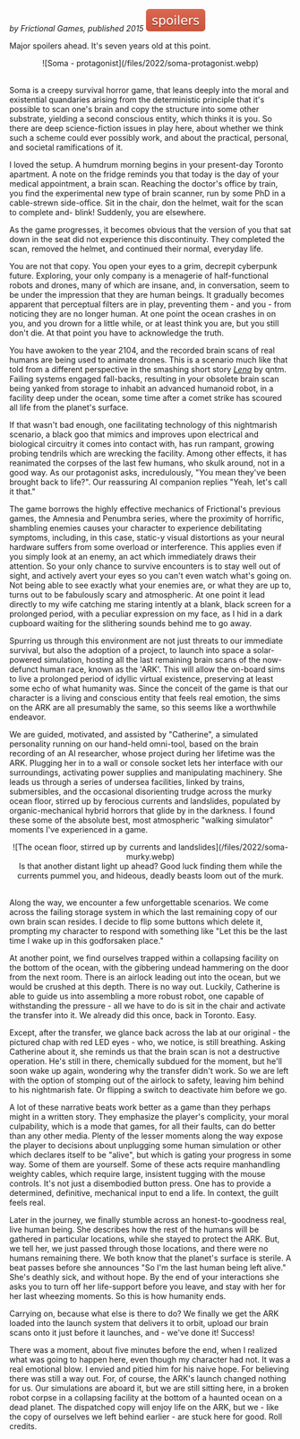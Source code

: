 <!--
.. title: Soma
.. slug: soma
.. date: 2022-10-04 13:51:16 UTC-05:00
.. tags: media, videogame, linux, completed
-->

*by Frictional Games, published 2015*
![Spoilers](/files/spoilers.svg)

Major spoilers ahead. It's seven years old at this point.

<center>
![Soma - protagonist](/files/2022/soma-protagonist.webp)
</center><br />

Soma is a creepy survival horror game, that leans deeply into the moral and
existential quandaries arising from the deterministic principle that it's
possible to scan one's brain and copy the structure into some other substrate,
yielding a second conscious entity, which thinks it is you. So there are deep
science-fiction issues in play here, about whether we think such a scheme could
ever possibly work, and about the practical, personal, and societal
ramifications of it.

I loved the setup. A humdrum morning begins in your present-day Toronto
apartment. A note on the fridge reminds you that today is the day of your
medical appointment, a brain scan. Reaching the doctor's office by train, you
find the experimental new type of brain scanner, run by some PhD in a
cable-strewn side-office. Sit in the chair, don the helmet, wait for the scan
to complete and- blink! Suddenly, you are elsewhere.

As the game progresses, it becomes obvious that the version of you that sat
down in the seat did not experience this discontinuity. They completed the
scan, removed the helmet, and continued their normal, everyday life.

You are not that copy. You open your eyes to a grim, decrepit cyberpunk future.
Exploring, your only company is a menagerie of half-functional robots and
drones, many of which are insane, and, in conversation, seem to be under the
impression that they are human beings. It gradually becomes apparent that
perceptual filters are in play, preventing them - and you - from noticing they
are no longer human. At one point the ocean crashes in on you, and you drown
for a little while, or at least think you are, but you still don't die. At that
point you have to acknowledge the truth.

You have awoken to the year 2104, and the recorded brain scans of real humans
are being used to animate drones. This is a scenario much like that told from a
different perspective in the smashing short story
[*Lena*](https://qntm.org/mmacevedo) by qntm.
Failing systems engaged fall-backs, resulting in your obsolete brain scan being
yanked from storage to inhabit an advanced humanoid robot, in a facility deep
under the ocean, some time after a comet strike has scoured all life from the
planet's surface.

If that wasn't bad enough, one facilitating technology of this nightmarish
scenario, a black goo that mimics and improves upon electrical and biological
circuitry it comes into contact with, has run rampant, growing probing tendrils
which are wrecking the facility. Among other effects, it has reanimated the
corpses of the last few humans, who skulk around, not in a good way. As our
protagonist asks, incredulously, "You mean they've been brought back to life?".
Our reassuring AI companion replies "Yeah, let's call it that."

The game borrows the highly effective mechanics of Frictional's previous games,
the Amnesia and Penumbra series, where the proximity of horrific, shambling
enemies causes your character to experience debilitating symptoms, including,
in this case, static-y visual distortions as your neural hardware suffers from
some overload or interference. This applies even if you simply look at an
enemy, an act which immediately draws their attention. So your only chance to
survive encounters is to stay well out of sight, and actively avert your eyes
so you can't even watch what's going on. Not being able to see exactly what
your enemies are, or what they are up to, turns out to be fabulously scary and
atmospheric. At one point it lead directly to my wife catching me staring
intently at a blank, black screen for a prolonged period, with a peculiar
expression on my face, as I hid in a dark cupboard waiting for the slithering
sounds behind me to go away.

Spurring us through this environment are not just threats to our immediate
survival, but also the adoption of a project, to launch into space a
solar-powered simulation, hosting all the last remaining brain scans of the
now-defunct human race, known as the 'ARK'. This will allow the on-board sims
to live a prolonged period of idyllic virtual existence, preserving at least
some echo of what humanity was. Since the conceit of the game is that our
character is a living and conscious entity that feels real emotion, the sims on
the ARK are all presumably the same, so this seems like a worthwhile endeavor.

We are guided, motivated, and assisted by "Catherine", a simulated personality
running on our hand-held omni-tool, based on the brain recording of an AI
researcher, whose project during her lifetime was the ARK. Plugging her in to a
wall or console socket lets her interface with our surroundings, activating
power supplies and manipulating machinery. She leads us through a series of
undersea facilities, linked by trains, submersibles, and the occasional
disorienting trudge across the murky ocean floor, stirred up by ferocious
currents and landslides, populated by organic-mechanical hybrid horrors that
glide by in the darkness. I found these some of the absolute best, most
atmospheric "walking simulator" moments I've experienced in a game.

<center>
![The ocean floor, stirred up by currents and landslides](/files/2022/soma-murky.webp)
<br />Is that another distant light up ahead? Good luck finding them while the currents pummel you,
and hideous, deadly beasts loom out of the murk.
</center><br />

Along the way, we encounter a few unforgettable scenarios. We come across the
failing storage system in which the last remaining copy of our own brain scan
resides. I decide to flip some buttons which delete it, prompting my character
to respond with something like "Let this be the last time I wake up in this
godforsaken place."

At another point, we find ourselves trapped within a collapsing facility on the
bottom of the ocean, with the gibbering undead hammering on the door from the
next room. There is an airlock leading out into the ocean, but we would be
crushed at this depth. There is no way out. Luckily, Catherine is able to guide
us into assembling a more robust robot, one capable of withstanding the
pressure - all we have to do is sit in the chair and activate the transfer into
it. We already did this once, back in Toronto. Easy.

Except, after the transfer, we glance back across the lab at our original - the
pictured chap with red LED eyes - who, we notice, is still breathing. Asking
Catherine about it, she reminds us that the brain scan is not a destructive
operation. He's still in there, chemically subdued for the moment, but he'll
soon wake up again, wondering why the transfer didn't work. So we are left with
the option of stomping out of the airlock to safety, leaving him behind to his
nightmarish fate. Or flipping a switch to deactivate him before we go.

A lot of these narrative beats work better as a game than they perhaps might in
a written story. They emphasize the player's complicity, your moral
culpability, which is a mode that games, for all their faults, can do better
than any other media. Plenty of the lesser moments along the way expose the
player to decisions about unplugging some human simulation or other which
declares itself to be "alive", but which is gating your progress in some way.
Some of them are yourself. Some of these acts require manhandling weighty
cables, which require large, insistent tugging with the mouse controls. It's
not just a disembodied button press. One has to provide a determined,
definitive, mechanical input to end a life. In context, the guilt feels real.

Later in the journey, we finally stumble across an honest-to-goodness real,
live human being. She describes how the rest of the humans will be gathered in
particular locations, while she stayed to protect the ARK. But, we tell her, we
just passed through those locations, and there were no humans remaining there.
We both know that the planet's surface is sterile. A beat passes before she
announces "So I'm the last human being left alive." She's deathly sick, and
without hope. By the end of your interactions she asks you to turn off her
life-support before you leave, and stay with her for her last wheezing moments.
So this is how humanity ends.

Carrying on, because what else is there to do? We finally we get the ARK loaded
into the launch system that delivers it to orbit, upload our brain scans onto
it just before it launches, and - we've done it! Success!

There was a moment, about five minutes before the end, when I realized what was
going to happen here, even though my character had not. It was a real emotional
blow. I envied and pitied him for his naive hope. For believing there was still
a way out. For, of course, the ARK's launch changed nothing for us. Our
simulations are aboard it, but we are still sitting here, in a broken robot
corpse in a collapsing facility at the bottom of a haunted ocean on a dead
planet. The dispatched copy will enjoy life on the ARK, but we - like the copy
of ourselves we left behind earlier - are stuck here for good. Roll credits.


